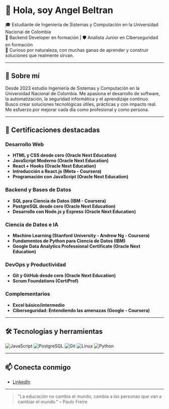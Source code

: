 # 👋 Hola, soy Angel Beltran

🎓 Estudiante de Ingeniería de Sistemas y Computación en la Universidad Nacional de Colombia  
🔧 Backend Developer en formación | 🛡️ Analista Junior en Ciberseguridad en formación  
🧠 Curioso por naturaleza, con muchas ganas de aprender y construir soluciones que realmente sirvan.

---

## 🚀 Sobre mí

Desde 2023 estudio Ingeniería de Sistemas y Computación en la Universidad Nacional de Colombia. Me apasiona el desarrollo de software, la automatización, la seguridad informática y el aprendizaje continuo.  
Busco crear soluciones tecnológicas útiles, prácticas y con impacto real. Me esfuerzo por mejorar cada día como profesional y como persona.

---

## 🧾 Certificaciones destacadas

### Desarrollo Web
- **HTML y CSS desde cero (Oracle Next Education)**
- **JavaScript Moderno (Oracle Next Education)**
- **React + Hooks (Oracle Next Education)**
- **Introducción a React.js (Meta - Coursera)**
- **Programación con JavaScript (Oracle Next Education)**

### Backend y Bases de Datos
- **SQL para Ciencia de Datos (IBM - Coursera)**
- **PostgreSQL desde cero (Oracle Next Education)**
- **Desarrollo con Node.js y Express (Oracle Next Education)**

### Ciencia de Datos e IA
- **Machine Learning (Stanford University - Andrew Ng - Coursera)**
- **Fundamentos de Python para Ciencia de Datos (IBM)**
- **Google Data Analytics Professional Certificate (Oracle Next Education)**

### DevOps y Productividad
- **Git y GitHub desde cero (Oracle Next Education)**
- **Scrum Foundations (CertiProf)**

### Complementarios
- **Excel básico/intermedio**
- **Ciberseguridad: Entendiendo las amenazas (Google - Coursera)**

---

## 🛠️ Tecnologías y herramientas

![JavaScript](https://img.shields.io/badge/-JavaScript-F7DF1E?style=flat&logo=javascript&logoColor=000)
![PostgreSQL](https://img.shields.io/badge/-PostgreSQL-336791?style=flat&logo=postgresql&logoColor=fff)
![Git](https://img.shields.io/badge/-Git-F05032?style=flat&logo=git&logoColor=fff)
![Linux](https://img.shields.io/badge/-Linux-FCC624?style=flat&logo=linux&logoColor=000)
![Python](https://img.shields.io/badge/-Python-3776AB?style=flat&logo=python&logoColor=fff)

---

## 📫 Conecta conmigo

- [LinkedIn](https://www.linkedin.com/in/angel-david-beltran-garcia-1616b4273/)

---

> "La educación no cambia el mundo, cambia a las personas que van a cambiar el mundo." – Paulo Freire
